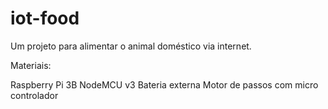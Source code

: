 # iot-food
Um projeto para alimentar o animal doméstico via internet.

Materiais:

Raspberry Pi 3B
NodeMCU v3
Bateria externa
Motor de passos com micro controlador
